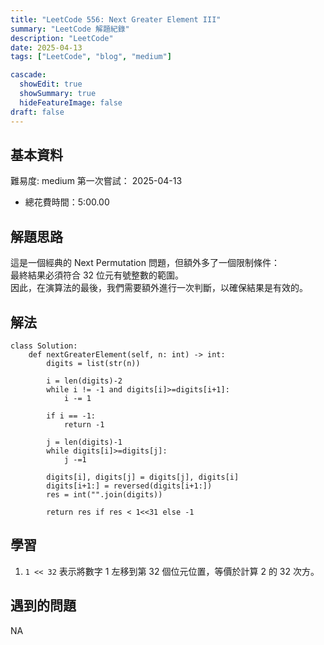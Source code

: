 ```yaml
---
title: "LeetCode 556: Next Greater Element III"
summary: "LeetCode 解題紀錄"
description: "LeetCode"
date: 2025-04-13
tags: ["LeetCode", "blog", "medium"]

cascade:
  showEdit: true
  showSummary: true
  hideFeatureImage: false
draft: false
---
```


## 基本資料

難易度: medium
第一次嘗試： 2025-04-13
- 總花費時間：5:00.00

## 解題思路

這是一個經典的 Next Permutation 問題，但額外多了一個限制條件：  
最終結果必須符合 32 位元有號整數的範圍。  
因此，在演算法的最後，我們需要額外進行一次判斷，以確保結果是有效的。

## 解法
```
class Solution:
    def nextGreaterElement(self, n: int) -> int:
        digits = list(str(n))

        i = len(digits)-2
        while i != -1 and digits[i]>=digits[i+1]:
            i -= 1

        if i == -1:
            return -1

        j = len(digits)-1
        while digits[i]>=digits[j]: 
            j -=1

        digits[i], digits[j] = digits[j], digits[i]
        digits[i+1:] = reversed(digits[i+1:])
        res = int("".join(digits))

        return res if res < 1<<31 else -1
```
## 學習
1. `1 << 32` 表示將數字 1 左移到第 32 個位元位置，等價於計算 2 的 32 次方。


## 遇到的問題
NA